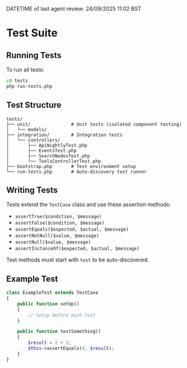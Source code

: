 DATETIME of last agent review: 24/09/2025 11:02 BST

# Test Suite

## Running Tests

To run all tests:
```bash
cd tests
php run-tests.php
```

## Test Structure

```
tests/
├── unit/               # Unit tests (isolated component testing)
│   └── models/
├── integration/        # Integration tests
│   └── controllers/
│       ├── ApiNightlyTest.php
│       ├── EventsTest.php
│       ├── SearchNodesTest.php
│       └── ToolsControllerTest.php
├── bootstrap.php       # Test environment setup
└── run-tests.php       # Auto-discovery test runner
```

## Writing Tests

Tests extend the `TestCase` class and use these assertion methods:
- `assertTrue($condition, $message)`
- `assertFalse($condition, $message)`
- `assertEquals($expected, $actual, $message)`
- `assertNotNull($value, $message)`
- `assertNull($value, $message)`
- `assertInstanceOf($expected, $actual, $message)`

Test methods must start with `test` to be auto-discovered.

## Example Test

```php
class ExampleTest extends TestCase
{
    public function setUp()
    {
        // Setup before each test
    }

    public function testSomething()
    {
        $result = 2 + 2;
        $this->assertEquals(4, $result);
    }
}
```